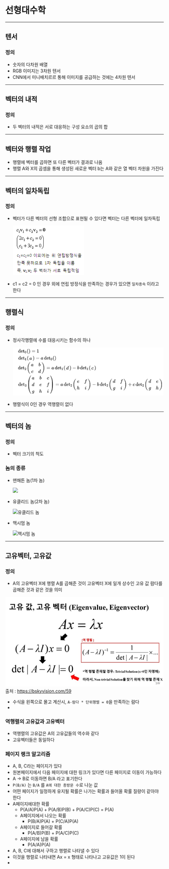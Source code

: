 # 선형대수학

<hr>

##  텐서

### 정의

- 숫자의 다차원 배열
- RGB 이미지는 3차원 텐서
- CNN에서 미니배치르르 통해 이미지를 공급하는 것에는 4차원 텐서

<hr>

## 벡터의 내적

### 정의

- 두 벡터의 내적은 서로 대응하는 구성 요소의 곱의 합

<hr>

## 벡터와 행렬 작업

- 행렬에 벡터를 곱하면 또 다른 벡터가 결과로 나옴
- 행렬 A와 X의 곱셈을 통해 생성된 새로운 벡터 b는 A와 같은 열 벡터 차원을 가진다

<hr>

## 벡터의 일차독립

### 정의

- 벡터가 다른 벡터의 선형 조합으로 표현될 수 있다면 벡터는 다른 벡터에 일차독립

  ![일차독립](./assets/일차독립.jpg)


- c1 = c2 = 0 인 경우 외에 연립 방정식을 만족하는 경우가 있으면 `일차종속` 이라고 한다

---

## 행렬식

### 정의

- 정사각행렬에 수를 대응시키는 함수의 하나

  ![행렬식](./assets/행렬식.PNG)

- 행렬식이 0인 경우 역행렬이 없다

---

## 벡터의 놈

### 정의

- 벡터 크기의 척도

### 놈의 종류

- 맨해튼 놈(1차 놈)

  ![](https://latex.codecogs.com/gif.latex?\left\||u\right\||_1=\sum_{k=1}^{n}\left|u_k\right|)

- 유클리드 놈(2차 놈)

  ![유클리드 놈](https://latex.codecogs.com/gif.latex?\left&space;\||&space;u&space;\right&space;\||_2&space;=&space;\sqrt{\sum_{k=1}^{n}\left&space;|&space;u_k&space;\right&space;|^2})

- 맥시멈 놈

  ![맥시멈 놈](https://latex.codecogs.com/gif.latex?\displaystyle&space;\||&space;\math{u}&space;\||_\infty&space;=&space;\max_{1\le&space;k&space;\le&space;n}&space;|u_k|)

---

## 고유벡터, 고유값

### 정의

- A의 고유벡터 X에 행렬 A를 곱해준 것이 고유벡터 X에 일개 상수인 고유 값 람다를 곱해준 것과 같은 것을 의미

![고유값](./assets/eigen_value.jpg) 출처 : https://bskyvision.com/59

- 수식을 왼쪽으로 몰고 계산시, `A-람다 * 단위행렬 = 0`을 만족하는 람다
- 

### 역행렬의 고유값과 고유벡터

- 역행렬의 고유값은 A의 고유값들의 역수와 같다
- 고유벡터들은 동일하다

### 페이지 랭크 알고리즘

- A, B, C라는 페이지가 있다
- 원본페이지에서 다음 페이지에 대한 링크가 있다면 다른 페이지로 이동이 가능하다
- A -> B로 이동하면 B/A 라고 표기한다
- `P(B/A)` 는 `B/A` 를 `A에 대한 총방문 수`로 나눈 값
- 어떤 페이지가 일정하게 유지될 확률은 나가는 확률과 들어올 확률 질량이 같아야 한다
- A페이지에대한 확률
  - P(A/A)P(A) + P(A/B)P(B) + P(A/C)P(C) = P(A)
  - A페이지에서 나오는 확률
    - P(B/A)P(A) + P(C/A)P(A)
  - A페이지로 들어갈 확률
    - P(A/B)P(B) + P(A/C)P(C)
  - A페이지에 남을 확률
    - P(A/A)P(A)
- A, B, C에 대해서 구하고 행렬로 나타낼 수 있다
- 이것을 행렬로 나타내면 Ax = x 형태로 나타나고 고유값은 1이 된다
- 